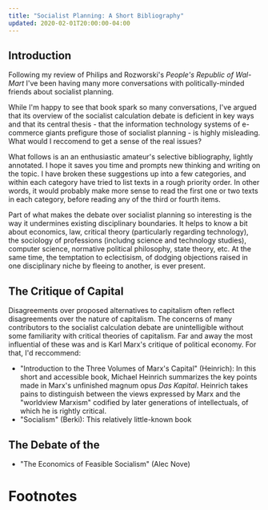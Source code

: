 ```yaml
---
title: "Socialist Planning: A Short Bibliography"
updated: 2020-02-01T20:00:00-04:00
---
```


## Introduction

Following my review of Philips and Rozworski's _People's Republic of Wal-Mart_ I've been having many more conversations with politically-minded friends about socialist planning.

While I'm happy to see that book spark so many conversations, I've argued that its overview of the socialist calculation debate is deficient in key ways and that its central thesis - that the information technology systems of e-commerce giants prefigure those of socialist planning - is highly misleading. What would I reccomend to get a sense of the real issues?

What follows is an an enthusiastic amateur's selective bibliography, lightly annotated. I hope it saves you time and prompts new thinking and writing on the topic. I have broken these suggestions up into a few categories, and within each category have tried to list texts in a rough priority order. In other words, it would probably make more sense to read the first one or two texts in each category, before reading any of the third or fourth items.

Part of what makes the debate over socialist planning so interesting is the way it undermines existing disciplinary boundaries. It helps to know a bit about economics, law, critical theory (particularly regarding technology), the sociology of professions (includng science and technology studies), computer science, normative political philosophy, state theory, etc. At the same time, the temptation to eclectisism, of dodging objections raised in one disciplinary niche by fleeing to another, is ever present.

## The Critique of Capital

Disagreements over proposed alternatives to capitalism often reflect disagreements over the nature of capitalism. The concerns of many contributors to the socialist calculation debate are unintelligible without some familiarity with critical theories of capitalism. Far and away the most influential of these was and is Karl Marx's critique of political economy. For that, I'd reccommend:

- "Introduction to the Three Volumes of Marx's Capital" (Heinrich): In this short and accessible book, Michael Heinrich summarizes the key points made in Marx's unfinished magnum opus _Das Kapital_. Heinrich takes pains to distinguish between the views expressed by Marx and the "worldview Marxism" codified by later generations of intellectuals, of which he is rightly critical.
- "Socialism" (Berki): This relatively little-known book 

## The Debate of the 

- "The Economics of Feasible Socialism" (Alec Nove)


Footnotes
=========

[^moralEquality]: Tony Smith, "Beyond Liberal Egalitarianism", page xi.

